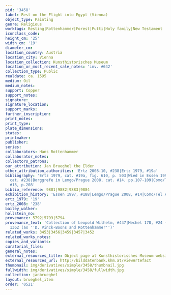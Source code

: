 ```yaml
---
pid: '3458'
label: Rest on the Flight into Egypt (Vienna)
object_type: Painting
genre: Religious
worktags: Resting|Rottenhammer|Forest|Putti|Holy family|New Testament
iconclass_code:
height_cm: '25'
width_cm: '19'
diameter_cm:
location_country: Austria
location_city: Vienna
location_collection: Kunsthistorisches Museum
location_or_most_recent_sale_notes: 'inv. #642'
collection_type: Public
realdate: ca. 1595
medium: Oil
medium_notes:
support: Copper
support_notes:
signature:
signature_location:
support_marks:
further_inscription:
print_notes:
print_type:
plate_dimensions:
states:
printmaker:
publisher:
series:
collaborators: Hans Rottenhammer
collaborator_notes:
collectors_patrons:
our_attribution: Jan Brueghel the Elder
other_attribution_authorities: 'Ertz 2008-10, #238|Ertz 1979, #19a'
bibliography: 'Ertz 1979, cat. #19a, fig. 610, p. 503|Wied in Essen 1997|Ertz 2008-10,
  cat. #238|Borggrefe in Lemgo/Prague 2008, cat. #14, pp.107-109|Como/Tel Aviv 2012,
  #13, p.208'
biblio_reference: 9881|9882|9883|9884
exhibition_history: 'Essen 1997, #188|Lemgo/Prague 2008, #14|Como/Tel Aviv 2012, #13'
ertz_1979: '19'
ertz_2008: '238'
bailey_walker:
hollstein_no:
provenance: 5792|5793|5794
provenance_text: 'Collection of Leopold Wilhelm, #447|Mechel 178, #24 (as ''Vinckenboons'')|Engerth
  1362 (as ''D. Vinck-Boons and Rottenhammer'')'
related_works: 3453|3456|3459|3457|3452
related_works_notes:
copies_and_variants:
curatorial_files:
general_notes:
external_resources_title: Object page at Kunsthistorisches Museum website
external_resources_url: http://bilddatenbank.khm.at/viewArtefact
thumbnail: img/derivatives/simple/3458/thumbnail.jpg
fullwidth: img/derivatives/simple/3458/fullwidth.jpg
collection: janbrueghel
layout: brueghel_item
order: '0521'
---
```


